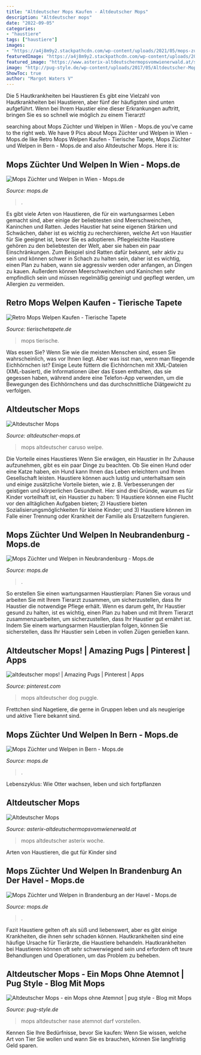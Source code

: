 ```yaml
---
title: "Altdeutscher Mops Kaufen - Altdeutscher Mops"
description: "Altdeutscher mops"
date: "2022-09-05"
categories:
- "haustiere"
tags: ["haustiere"]
images:
- "https://a4j8m9y2.stackpathcdn.com/wp-content/uploads/2021/05/mops-zuechter-welpen-brandenburg-an-der-havel.jpg"
featuredImage: "https://a4j8m9y2.stackpathcdn.com/wp-content/uploads/2021/05/mops-zuechter-welpen-brandenburg-an-der-havel.jpg"
featured_image: "https://www.asterix-altdeutschermopsvomwienerwald.at/s/cc_images/teaserbox_9151563.jpg?t=1419186901"
image: "http://pug-style.de/wp-content/uploads/2017/05/Altdeutscher-Mops.jpg"
ShowToc: true
author: "Margot Waters V"
---
```



Die 5 Hautkrankheiten bei Haustieren
Es gibt eine Vielzahl von Hautkrankheiten bei Haustieren, aber fünf der häufigsten sind unten aufgeführt. Wenn bei Ihrem Haustier eine dieser Erkrankungen auftritt, bringen Sie es so schnell wie möglich zu einem Tierarzt!

	

		
searching about Mops Züchter und Welpen in Wien - Mops.de you've came to the right web. We have 9 Pics about Mops Züchter und Welpen in Wien - Mops.de like Retro Mops Welpen Kaufen - Tierische Tapete, Mops Züchter und Welpen in Bern - Mops.de and also Altdeutscher Mops. Here it is:
		
    
## Mops Züchter Und Welpen In Wien - Mops.de

<img loading=lazy src="https://a4j8m9y2.stackpathcdn.com/wp-content/uploads/2021/05/mops-zuechter-welpen-wien.jpg" onerror="this.onerror=null;this.src='https://tse2.mm.bing.net/th?id=OIP.HMmfF4pSUwQQXcU0P_fPPQHaE6&amp;pid=15.1';" alt="Mops Züchter und Welpen in Wien - Mops.de">

_Source: mops.de_

>. 

	

Es gibt viele Arten von Haustieren, die für ein wartungsarmes Leben gemacht sind, aber einige der beliebtesten sind Meerschweinchen, Kaninchen und Ratten. Jedes Haustier hat seine eigenen Stärken und Schwächen, daher ist es wichtig zu recherchieren, welche Art von Haustier für Sie geeignet ist, bevor Sie es adoptieren.
Pflegeleichte Haustiere gehören zu den beliebtesten der Welt, aber sie haben ein paar Einschränkungen. Zum Beispiel sind Ratten dafür bekannt, sehr aktiv zu sein und können schwer in Schach zu halten sein, daher ist es wichtig, einen Plan zu haben, wann sie aggressiv werden oder anfangen, an Dingen zu kauen. Außerdem können Meerschweinchen und Kaninchen sehr empfindlich sein und müssen regelmäßig gereinigt und gepflegt werden, um Allergien zu vermeiden.

    
## Retro Mops Welpen Kaufen - Tierische Tapete

<img loading=lazy src="https://www.odenwaldmops.de/uploads/1/einzelbilder/20180324_153334_1.jpg" onerror="this.onerror=null;this.src='https://tse1.mm.bing.net/th?id=OIP.k_cVQv7VNV-qKDKj0XXq5gHaJC&amp;pid=15.1';" alt="Retro Mops Welpen Kaufen - Tierische Tapete">

_Source: tierischetapete.de_

>mops tierische. 

	

Was essen Sie?
Wenn Sie wie die meisten Menschen sind, essen Sie wahrscheinlich, was vor Ihnen liegt. Aber was isst man, wenn man fliegende Eichhörnchen ist? Einige Leute füttern die Eichhörnchen mit XML-Dateien (XML-basiert), die Informationen über das Essen enthalten, das sie gegessen haben, während andere eine Telefon-App verwenden, um die Bewegungen des Eichhörnchens und das durchschnittliche Diätgewicht zu verfolgen.

    
## Altdeutscher Mops

<img loading=lazy src="http://www.altdeutscher-mops.at/mediapool/135/1356986/resources/34080340.JPG" onerror="this.onerror=null;this.src='https://tse1.mm.bing.net/th?id=OIP.f1W1qE2YOb6eVvsqMAgasgHaFk&amp;pid=15.1';" alt="Altdeutscher Mops">

_Source: altdeutscher-mops.at_

>mops altdeutscher caruso welpe. 

	

Die Vorteile eines Haustieres
Wenn Sie erwägen, ein Haustier in Ihr Zuhause aufzunehmen, gibt es ein paar Dinge zu beachten. Ob Sie einen Hund oder eine Katze haben, ein Hund kann Ihnen das Leben erleichtern und Ihnen Gesellschaft leisten. Haustiere können auch lustig und unterhaltsam sein und einige zusätzliche Vorteile bieten, wie z. B. Verbesserungen der geistigen und körperlichen Gesundheit. Hier sind drei Gründe, warum es für Kinder vorteilhaft ist, ein Haustier zu haben: 1) Haustiere können eine Flucht vor den alltäglichen Aufgaben bieten; 2) Haustiere bieten Sozialisierungsmöglichkeiten für kleine Kinder; und 3) Haustiere können im Falle einer Trennung oder Krankheit der Familie als Ersatzeltern fungieren.

    
## Mops Züchter Und Welpen In Neubrandenburg - Mops.de

<img loading=lazy src="https://a4j8m9y2.stackpathcdn.com/wp-content/uploads/2021/05/mops-zuechter-welpen-neubrandenburg.jpg" onerror="this.onerror=null;this.src='https://tse3.mm.bing.net/th?id=OIP.k8AsAeR0RV1oWLva8jo7DAHaE8&amp;pid=15.1';" alt="Mops Züchter und Welpen in Neubrandenburg - Mops.de">

_Source: mops.de_

>. 

	

So erstellen Sie einen wartungsarmen Haustierplan: Planen Sie voraus und arbeiten Sie mit Ihrem Tierarzt zusammen, um sicherzustellen, dass Ihr Haustier die notwendige Pflege erhält.
Wenn es darum geht, Ihr Haustier gesund zu halten, ist es wichtig, einen Plan zu haben und mit Ihrem Tierarzt zusammenzuarbeiten, um sicherzustellen, dass Ihr Haustier gut ernährt ist. Indem Sie einem wartungsarmen Haustierplan folgen, können Sie sicherstellen, dass Ihr Haustier sein Leben in vollen Zügen genießen kann.

    
## Altdeutscher Mops! | Amazing Pugs | Pinterest | Apps

<img loading=lazy src="https://s-media-cache-ak0.pinimg.com/564x/12/7f/62/127f629a571ef591e0ecd26b77631c83.jpg" onerror="this.onerror=null;this.src='https://tse4.mm.bing.net/th?id=OIP.pPKrKBMrqep2BSO3PvMvBwHaGF&amp;pid=15.1';" alt="altdeutscher mops! | Amazing Pugs | Pinterest | Apps">

_Source: pinterest.com_

>mops altdeutscher dog puggle. 

	

Frettchen sind Nagetiere, die gerne in Gruppen leben und als neugierige und aktive Tiere bekannt sind.

    
## Mops Züchter Und Welpen In Bern - Mops.de

<img loading=lazy src="https://a4j8m9y2.stackpathcdn.com/wp-content/uploads/2021/05/mops-zuechter-welpen-bern.jpg" onerror="this.onerror=null;this.src='https://tse3.mm.bing.net/th?id=OIP.nUrAkiRc_3V2_dVQsJlr4wHaE8&amp;pid=15.1';" alt="Mops Züchter und Welpen in Bern - Mops.de">

_Source: mops.de_

>. 

	

Lebenszyklus: Wie Otter wachsen, leben und sich fortpflanzen

    
## Altdeutscher Mops

<img loading=lazy src="https://www.asterix-altdeutschermopsvomwienerwald.at/s/cc_images/teaserbox_9151563.jpg?t=1419186901" onerror="this.onerror=null;this.src='https://tse2.mm.bing.net/th?id=OIP.CzVITRuWfXffuhQl5se0jAHaFl&amp;pid=15.1';" alt="Altdeutscher Mops">

_Source: asterix-altdeutschermopsvomwienerwald.at_

>mops altdeutscher asterix woche. 

	

Arten von Haustieren, die gut für Kinder sind

    
## Mops Züchter Und Welpen In Brandenburg An Der Havel - Mops.de

<img loading=lazy src="https://a4j8m9y2.stackpathcdn.com/wp-content/uploads/2021/05/mops-zuechter-welpen-brandenburg-an-der-havel.jpg" onerror="this.onerror=null;this.src='https://tse3.mm.bing.net/th?id=OIP.PVqr6ES-8xFIkGfPcTNsswHaE6&amp;pid=15.1';" alt="Mops Züchter und Welpen in Brandenburg an der Havel - Mops.de">

_Source: mops.de_

>. 

	

Fazit
Haustiere gelten oft als süß und liebenswert, aber es gibt einige Krankheiten, die ihnen sehr schaden können. Hautkrankheiten sind eine häufige Ursache für Tierärzte, die Haustiere behandeln. Hautkrankheiten bei Haustieren können oft sehr schwerwiegend sein und erfordern oft teure Behandlungen und Operationen, um das Problem zu beheben.

    
## Altdeutscher Mops - Ein Mops Ohne Atemnot | Pug Style - Blog Mit Mops

<img loading=lazy src="http://pug-style.de/wp-content/uploads/2017/05/Altdeutscher-Mops.jpg" onerror="this.onerror=null;this.src='https://tse2.mm.bing.net/th?id=OIP.laFuLYbWoV9FXhmhSKuqkAHaEK&amp;pid=15.1';" alt="Altdeutscher Mops - ein Mops ohne Atemnot | pug style - Blog mit Mops">

_Source: pug-style.de_

>mops altdeutscher nase atemnot darf vorstellen. 

	

Kennen Sie Ihre Bedürfnisse, bevor Sie kaufen: Wenn Sie wissen, welche Art von Tier Sie wollen und wann Sie es brauchen, können Sie langfristig Geld sparen.

